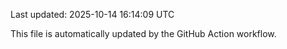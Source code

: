 Last updated: 2025-10-14 16:14:09 UTC

This file is automatically updated by the GitHub Action workflow.
